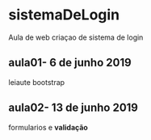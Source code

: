 # sistemaDeLogin
Aula de web criaçao de sistema de login

## aula01- 6 de junho 2019
leiaute bootstrap

## aula02- 13 de junho 2019
formularios e **validação**
